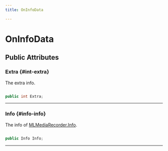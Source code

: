 ```yaml
---
title: OnInfoData

---
```


# OnInfoData










## Public Attributes

### Extra {#int-extra}

The extra info. 

```csharp

public int Extra;

```






-----------

### Info {#info-info}

The info of [MLMediaRecorder.Info](/versioned_docs/version-02-Aug-2023/unity-api/api/UnityEngine.XR.MagicLeap/MLMediaRecorder/UnityEngine.XR.MagicLeap.MLMediaRecorder.md#enums-info). 

```csharp

public Info Info;

```






-----------


